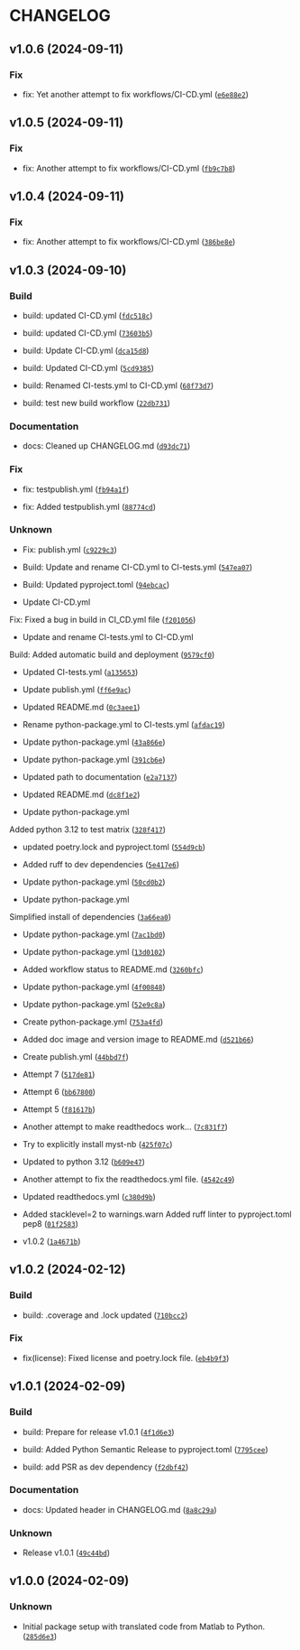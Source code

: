 # CHANGELOG

## v1.0.6 (2024-09-11)

### Fix

* fix: Yet another attempt to fix workflows/CI-CD.yml ([`e6e88e2`](https://github.com/pbrod/karney/commit/e6e88e2e155206db3b6317ee61610c4d049159ea))

## v1.0.5 (2024-09-11)

### Fix

* fix: Another attempt to fix workflows/CI-CD.yml ([`fb9c7b8`](https://github.com/pbrod/karney/commit/fb9c7b85f70ba8a2eae57df08d5d9bf79b700825))

## v1.0.4 (2024-09-11)

### Fix

* fix: Another attempt to fix workflows/CI-CD.yml ([`386be8e`](https://github.com/pbrod/karney/commit/386be8ed5d7bdd31e7cfe9fbff6bb55f737b5d79))

## v1.0.3 (2024-09-10)

### Build

* build: updated CI-CD.yml ([`fdc518c`](https://github.com/pbrod/karney/commit/fdc518cea533782f7438fb6f6a17c40855a0a3d2))

* build: updated CI-CD.yml ([`73603b5`](https://github.com/pbrod/karney/commit/73603b5b181f22773048a752b2e670cea33e9719))

* build: Update CI-CD.yml ([`dca15d8`](https://github.com/pbrod/karney/commit/dca15d8df1a66d901aad4c3c72ef90eacae7b7b7))

* build: Updated CI-CD.yml ([`5cd9385`](https://github.com/pbrod/karney/commit/5cd938599857383f72faebea52fd0013b6e9e737))

* build: Renamed CI-tests.yml to CI-CD.yml ([`68f73d7`](https://github.com/pbrod/karney/commit/68f73d76c8843c8d327fd448350112275002c067))

* build: test new build workflow ([`22db731`](https://github.com/pbrod/karney/commit/22db731ee7d6362dbeb8f81c7ede1880cf272d88))

### Documentation

* docs: Cleaned up CHANGELOG.md ([`d93dc71`](https://github.com/pbrod/karney/commit/d93dc7174d0794b5ad2fd7204efe54182b0141f3))

### Fix

* fix:  testpublish.yml ([`fb94a1f`](https://github.com/pbrod/karney/commit/fb94a1f0614ac1b3437550d2b2c37ac0e9bef56f))

* fix: Added testpublish.yml ([`88774cd`](https://github.com/pbrod/karney/commit/88774cd50e64148a7d94d9738382ab258cf5586d))

### Unknown

* Fix: publish.yml ([`c9229c3`](https://github.com/pbrod/karney/commit/c9229c3844a5607029c1be5c01ed426fc9718583))

* Build: Update and rename CI-CD.yml to CI-tests.yml ([`547ea07`](https://github.com/pbrod/karney/commit/547ea07329e6bf674872a2153e3b55f5af318a1b))

* Build: Updated pyproject.toml ([`94ebcac`](https://github.com/pbrod/karney/commit/94ebcac613c124645be642c0c301e11fd2edfaa0))

* Update CI-CD.yml

Fix: Fixed a bug in build in CI_CD.yml file ([`f201056`](https://github.com/pbrod/karney/commit/f201056cf149a4371a46b9795d5f32086d846351))

* Update and rename CI-tests.yml to CI-CD.yml

Build:  Added automatic build and deployment ([`9579cf0`](https://github.com/pbrod/karney/commit/9579cf045dadd88e984526a6ddcf9704ab292e25))

* Updated CI-tests.yml ([`a135653`](https://github.com/pbrod/karney/commit/a135653054b0259b477d1424cbb49b5d5addb192))

* Update publish.yml ([`ff6e9ac`](https://github.com/pbrod/karney/commit/ff6e9ac6471d7d2f48fa311b25f889f323e48c86))

* Updated README.md ([`0c3aee1`](https://github.com/pbrod/karney/commit/0c3aee10b5a39517ccb67bea37bcaa7129709553))

* Rename python-package.yml to CI-tests.yml ([`afdac19`](https://github.com/pbrod/karney/commit/afdac195ae70f910006a7de3fae363a89cddb752))

* Update python-package.yml ([`43a866e`](https://github.com/pbrod/karney/commit/43a866e0b764dadc9224a32cf73951c369468f16))

* Update python-package.yml ([`391cb6e`](https://github.com/pbrod/karney/commit/391cb6e26e5e46177a25303c34a7f20c6f2b73b6))

* Updated path to documentation ([`e2a7137`](https://github.com/pbrod/karney/commit/e2a713758cde5cf5b66062cc37d73b91be783a3a))

* Updated README.md ([`dc8f1e2`](https://github.com/pbrod/karney/commit/dc8f1e2dca1361c5bc258fec3331740a2e5a2c64))

* Update python-package.yml

Added python 3.12 to test matrix ([`328f417`](https://github.com/pbrod/karney/commit/328f41786838455ae252ac7dfd9ee708e9b471ee))

* updated poetry.lock and pyproject.toml ([`554d9cb`](https://github.com/pbrod/karney/commit/554d9cb97b22503dcfd642104880757da4a58471))

* Added ruff to dev dependencies ([`5e417e6`](https://github.com/pbrod/karney/commit/5e417e6a5b93bcd9dfd459ef3ddf0b26ef9e5709))

* Update python-package.yml ([`50cd0b2`](https://github.com/pbrod/karney/commit/50cd0b26cfe16c1f007f6b62190d7494fd4929da))

* Update python-package.yml

Simplified install of dependencies ([`3a66ea0`](https://github.com/pbrod/karney/commit/3a66ea03577ec4bc1a4983812573f20422ea26bd))

* Update python-package.yml ([`7ac1bd0`](https://github.com/pbrod/karney/commit/7ac1bd0abc592b63f488b7dac71145a05c98467a))

* Update python-package.yml ([`13d0102`](https://github.com/pbrod/karney/commit/13d0102e67dfdfa7ec2b8c752b6da5c9efabd2fd))

* Added workflow status to README.md ([`3260bfc`](https://github.com/pbrod/karney/commit/3260bfcbe1ccb1a9544fc3491458208f81d9d322))

* Update python-package.yml ([`4f00848`](https://github.com/pbrod/karney/commit/4f00848702a004bf908df8407527065e9d4de27b))

* Update python-package.yml ([`52e9c8a`](https://github.com/pbrod/karney/commit/52e9c8a9b8c95442325cb0e6002a71a211260be9))

* Create python-package.yml ([`753a4fd`](https://github.com/pbrod/karney/commit/753a4fdf66c9a852db5543e7055564798f364a68))

* Added doc image and version image to README.md ([`d521b66`](https://github.com/pbrod/karney/commit/d521b66f4164a707d5985810c1fccd3cc70bcbd4))

* Create publish.yml ([`44bbd7f`](https://github.com/pbrod/karney/commit/44bbd7f2af81c6bb31729743a70ea0eb4dd2bd94))

* Attempt 7 ([`517de81`](https://github.com/pbrod/karney/commit/517de81670d49137f3e6611e32c07a3053eea5c7))

* Attempt 6 ([`bb67800`](https://github.com/pbrod/karney/commit/bb67800be117450d5e30008828b5667cf8545e96))

* Attempt 5 ([`f81617b`](https://github.com/pbrod/karney/commit/f81617b63aeb97eaf70022054e3f54d53de9d42d))

* Another attempt to make readthedocs work... ([`7c831f7`](https://github.com/pbrod/karney/commit/7c831f7f26027b0c3419b471c821aba2614da9d3))

* Try to explicitly install myst-nb ([`425f07c`](https://github.com/pbrod/karney/commit/425f07c92718ac1db4befa78cab810badded1ed4))

* Updated to python 3.12 ([`b609e47`](https://github.com/pbrod/karney/commit/b609e47b7adba26d73d6e1bb40779845b0df09b0))

* Another attempt to fix the readthedocs.yml file. ([`4542c49`](https://github.com/pbrod/karney/commit/4542c49c732d99f162f9777b5d5924026429c25d))

* Updated readthedocs.yml ([`c380d9b`](https://github.com/pbrod/karney/commit/c380d9be97dabff4e140cc08462377e423db1c06))

* Added stacklevel=2 to warnings.warn
Added ruff linter to pyproject.toml
pep8 ([`01f2583`](https://github.com/pbrod/karney/commit/01f25835fa4e6b85d7881e744aecf9fa559701e6))

* v1.0.2 ([`1a4671b`](https://github.com/pbrod/karney/commit/1a4671bab182e45276b74258b6093c36602ed445))

## v1.0.2 (2024-02-12)

### Build

* build: .coverage and .lock updated ([`710bcc2`](https://github.com/pbrod/karney/commit/710bcc2349c7cc014b976c1ca2c255148dec360b))

### Fix

* fix(license): Fixed license and poetry.lock file. ([`eb4b9f3`](https://github.com/pbrod/karney/commit/eb4b9f3ba29e59457f5bb538f284d9eee5e5fde2))

## v1.0.1 (2024-02-09)

### Build

* build: Prepare for release v1.0.1 ([`4f1d6e3`](https://github.com/pbrod/karney/commit/4f1d6e3c59630db5797774e6d3cc8123192a007f))

* build: Added Python Semantic Release to pyproject.toml ([`7795cee`](https://github.com/pbrod/karney/commit/7795cee546658c1a218224603e762ef3525f08a8))

* build: add PSR as dev dependency ([`f2dbf42`](https://github.com/pbrod/karney/commit/f2dbf429d2dc28499d53f4f196f8ff57668b81de))

### Documentation

* docs: Updated header in CHANGELOG.md ([`8a8c29a`](https://github.com/pbrod/karney/commit/8a8c29a9c25f6b8133c38b9c723376165c4918fe))

### Unknown

* Release v1.0.1 ([`49c44bd`](https://github.com/pbrod/karney/commit/49c44bd4edef505fc25ae45663d2361d833b9c89))

## v1.0.0 (2024-02-09)

### Unknown

* Initial package setup with translated code from Matlab to Python. ([`285d6e3`](https://github.com/pbrod/karney/commit/285d6e3e1062df3fa29ade430a22a731812c3d5a))
